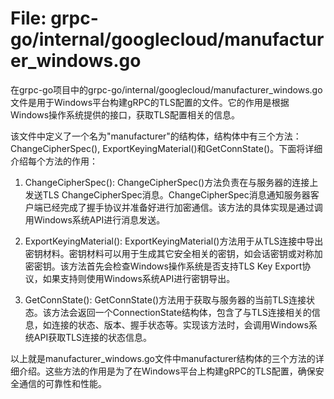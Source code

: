 # File: grpc-go/internal/googlecloud/manufacturer_windows.go

在grpc-go项目中的grpc-go/internal/googlecloud/manufacturer_windows.go文件是用于Windows平台构建gRPC的TLS配置的文件。它的作用是根据Windows操作系统提供的接口，获取TLS配置相关的信息。

该文件中定义了一个名为"manufacturer"的结构体，结构体中有三个方法：ChangeCipherSpec(), ExportKeyingMaterial()和GetConnState()。下面将详细介绍每个方法的作用：

1. ChangeCipherSpec():
   ChangeCipherSpec()方法负责在与服务器的连接上发送TLS ChangeCipherSpec消息。ChangeCipherSpec消息通知服务器客户端已经完成了握手协议并准备好进行加密通信。该方法的具体实现是通过调用Windows系统API进行消息发送。

2. ExportKeyingMaterial():
   ExportKeyingMaterial()方法用于从TLS连接中导出密钥材料。密钥材料可以用于生成其它安全相关的密钥，如会话密钥或对称加密密钥。该方法首先会检查Windows操作系统是否支持TLS Key Export协议，如果支持则使用Windows系统API进行密钥导出。

3. GetConnState():
   GetConnState()方法用于获取与服务器的当前TLS连接状态。该方法会返回一个ConnectionState结构体，包含了与TLS连接相关的信息，如连接的状态、版本、握手状态等。实现该方法时，会调用Windows系统API获取TLS连接的状态信息。

以上就是manufacturer_windows.go文件中manufacturer结构体的三个方法的详细介绍。这些方法的作用是为了在Windows平台上构建gRPC的TLS配置，确保安全通信的可靠性和性能。

